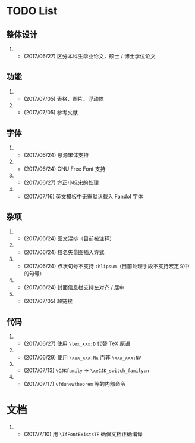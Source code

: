 # TODO List

## 整体设计
1. - (2017/06/27) 区分本科生毕业论文，硕士 / 博士学位论文

## 功能
1. - (2017/07/05) 表格、图片、浮动体

2. - (2017/07/05) 参考文献

## 字体
1. - (2017/06/24) 思源宋体支持

2. - (2017/06/24) GNU Free Font 支持

3. - (2017/06/27) 方正小标宋的处理

4. - (2017/07/16) 英文模板中无需默认载入 Fandol 字体

## 杂项
1. - (2017/06/24) 图文混排（目前被注释）

2. - (2017/06/24) 校名矢量图插入方式

3. - (2017/06/24) 点状句号不支持 `zhlipsum`（目前处理手段不支持宏定义中的句号）

4. - (2017/06/24) 封面信息栏支持左对齐 / 居中

5. - (2017/07/05) 超链接

## 代码
1. - (2017/06/27) 使用 `\tex_xxx:D` 代替 TeX 原语

2. - (2017/06/29) 使用 `\xxx_xxx:Nx` 而非 `\xxx_xxx:NV`

3. - (2017/07/13) `\CJKfamily` -> `\xeCJK_switch_family:n`

4. - (2017/07/17) `\fdunewtheorem` 等的内部命令

# 文档
1. - (2017/7/10) 用 `\IfFontExistsTF` 确保文档正确编译
